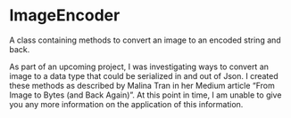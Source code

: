 # ImageEncoder
A class containing methods to convert an image to an encoded string and back.

As part of an upcoming project, I was investigating ways to convert an image to a data type that could be serialized in and out of Json. 
I created these methods as described by Malina Tran in her Medium article “From Image to Bytes (and Back Again)”. 
At this point in time, I am unable to give you any more information on the application of this information.
